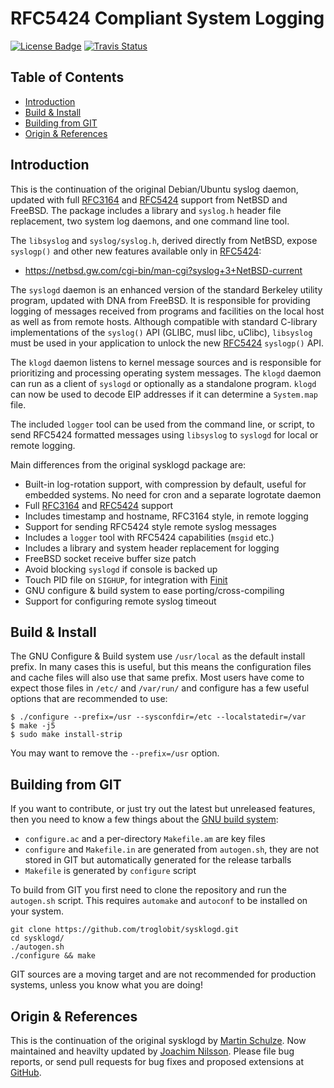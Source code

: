 RFC5424 Compliant System Logging
================================
[![License Badge][]][License] [![Travis Status][]][Travis]

Table of Contents
-----------------

* [Introduction](#introduction)
* [Build & Install](#build--install)
* [Building from GIT](#building-from-git)
* [Origin & References](#origin--references)

Introduction
------------

This is the continuation of the original Debian/Ubuntu syslog daemon,
updated with full [RFC3164][] and [RFC5424][] support from NetBSD and
FreeBSD.  The package includes a library and `syslog.h` header file
replacement, two system log daemons, and one command line tool.

The `libsyslog` and `syslog/syslog.h`, derived directly from NetBSD,
expose `syslogp()` and other new features available only in [RFC5424][]:

- https://netbsd.gw.com/cgi-bin/man-cgi?syslog+3+NetBSD-current

The `syslogd` daemon is an enhanced version of the standard Berkeley
utility program, updated with DNA from FreeBSD.  It is responsible for
providing logging of messages received from programs and facilities on
the local host as well as from remote hosts.  Although compatible with
standard C-library implementations of the `syslog()` API (GLIBC, musl
libc, uClibc), `libsyslog` must be used in your application to unlock
the new [RFC5424][] `syslogp()` API.

The `klogd` daemon listens to kernel message sources and is responsible
for prioritizing and processing operating system messages.  The `klogd`
daemon can run as a client of `syslogd` or optionally as a standalone
program.  `klogd` can now be used to decode EIP addresses if it can
determine a `System.map` file.

The included `logger` tool can be used from the command line, or script,
to send RFC5424 formatted messages using `libsyslog` to `syslogd` for
local or remote logging.

Main differences from the original sysklogd package are:

- Built-in log-rotation support, with compression by default, useful for
  embedded systems.  No need for cron and a separate logrotate daemon
- Full [RFC3164][] and [RFC5424][] support
- Includes timestamp and hostname, RFC3164 style, in remote logging
- Support for sending RFC5424 style remote syslog messages
- Includes a `logger` tool with RFC5424 capabilities (`msgid` etc.)
- Includes a library and system header replacement for logging
- FreeBSD socket receive buffer size patch
- Avoid blocking `syslogd` if console is backed up
- Touch PID file on `SIGHUP`, for integration with [Finit][]
- GNU configure & build system to ease porting/cross-compiling
- Support for configuring remote syslog timeout


Build & Install
---------------

The GNU Configure & Build system use `/usr/local` as the default install
prefix.  In many cases this is useful, but this means the configuration
files and cache files will also use that same prefix.  Most users have
come to expect those files in `/etc/` and `/var/run/` and configure has
a few useful options that are recommended to use:

    $ ./configure --prefix=/usr --sysconfdir=/etc --localstatedir=/var
    $ make -j5
    $ sudo make install-strip

You may want to remove the `--prefix=/usr` option.


Building from GIT
-----------------

If you want to contribute, or just try out the latest but unreleased
features, then you need to know a few things about the [GNU build
system][buildsystem]:

- `configure.ac` and a per-directory `Makefile.am` are key files
- `configure` and `Makefile.in` are generated from `autogen.sh`,
  they are not stored in GIT but automatically generated for the
  release tarballs
- `Makefile` is generated by `configure` script

To build from GIT you first need to clone the repository and run the
`autogen.sh` script.  This requires `automake` and `autoconf` to be
installed on your system.

    git clone https://github.com/troglobit/sysklogd.git
    cd sysklogd/
    ./autogen.sh
    ./configure && make

GIT sources are a moving target and are not recommended for production
systems, unless you know what you are doing!


Origin & References
-------------------

This is the continuation of the original sysklogd by [Martin Schulze][].
Now maintained and heavilty updated by [Joachim Nilsson][].  Please file
bug reports, or send pull requests for bug fixes and proposed extensions
at [GitHub][].

[RFC3164]:          https://tools.ietf.org/html/rfc3164
[RFC5424]:          https://tools.ietf.org/html/rfc5424
[Martin Schulze]:   http://www.infodrom.org/projects/sysklogd/
[Joachim Nilsson]:  http://troglobit.com
[Finit]:            https://github.com/troglobit/finit
[GitHub]:           https://github.com/troglobit/sysklogd
[buildsystem]:      https://airs.com/ian/configure/
[License]:          https://en.wikipedia.org/wiki/GPL_license
[License Badge]:    https://img.shields.io/badge/License-GPL%20v2-blue.svg
[Travis]:           https://travis-ci.org/troglobit/sysklogd
[Travis Status]:    https://travis-ci.org/troglobit/sysklogd.png?branch=master
